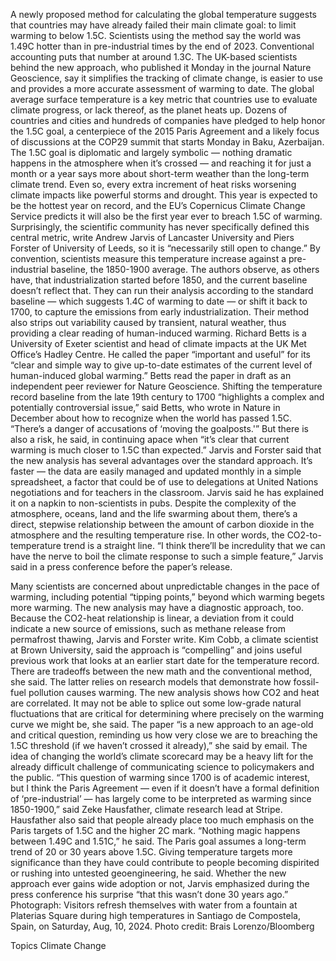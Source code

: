 A newly proposed method for calculating the global temperature suggests that countries may have already failed their main climate goal: to limit warming to below 1.5C. Scientists using the method say the world was 1.49C hotter than in pre-industrial times by the end of 2023. Conventional accounting puts that number at around 1.3C.
The UK-based scientists behind the new approach, who published it Monday in the journal Nature Geoscience, say it simplifies the tracking of climate change, is easier to use and provides a more accurate assessment of warming to date.
The global average surface temperature is a key metric that countries use to evaluate climate progress, or lack thereof, as the planet heats up. Dozens of countries and cities and hundreds of companies have pledged to help honor the 1.5C goal, a centerpiece of the 2015 Paris Agreement and a likely focus of discussions at the COP29 summit that starts Monday in Baku, Azerbaijan.
The 1.5C goal is diplomatic and largely symbolic — nothing dramatic happens in the atmosphere when it’s crossed — and reaching it for just a month or a year says more about short-term weather than the long-term climate trend. Even so, every extra increment of heat risks worsening climate impacts like powerful storms and drought. This year is expected to be the hottest year on record, and the EU’s Copernicus Climate Change Service predicts it will also be the first year ever to breach 1.5C of warming.
Surprisingly, the scientific community has never specifically defined this central metric, write Andrew Jarvis of Lancaster University and Piers Forster of University of Leeds, so it is “necessarily still open to change.”
By convention, scientists measure this temperature increase against a pre-industrial baseline, the 1850-1900 average. The authors observe, as others have, that industrialization started before 1850, and the current baseline doesn’t reflect that. They can run their analysis according to the standard baseline — which suggests 1.4C of warming to date — or shift it back to 1700, to capture the emissions from early industrialization. Their method also strips out variability caused by transient, natural weather, thus providing a clear reading of human-induced warming.
Richard Betts is a University of Exeter scientist and head of climate impacts at the UK Met Office’s Hadley Centre. He called the paper “important and useful” for its “clear and simple way to give up-to-date estimates of the current level of human-induced global warming.” Betts read the paper in draft as an independent peer reviewer for Nature Geoscience.
Shifting the temperature record baseline from the late 19th century to 1700 “highlights a complex and potentially controversial issue,” said Betts, who wrote in Nature in December about how to recognize when the world has passed 1.5C. “There’s a danger of accusations of ‘moving the goalposts.'”
But there is also a risk, he said, in continuing apace when “it’s clear that current warming is much closer to 1.5C than expected.”
Jarvis and Forster said that the new analysis has several advantages over the standard approach. It’s faster — the data are easily managed and updated monthly in a simple spreadsheet, a factor that could be of use to delegations at United Nations negotiations and for teachers in the classroom. Jarvis said he has explained it on a napkin to non-scientists in pubs.
Despite the complexity of the atmosphere, oceans, land and the life swarming about them, there’s a direct, stepwise relationship between the amount of carbon dioxide in the atmosphere and the resulting temperature rise. In other words, the CO2-to-temperature trend is a straight line.
“I think there’ll be incredulity that we can have the nerve to boil the climate response to such a simple feature,” Jarvis said in a press conference before the paper’s release.

Many scientists are concerned about unpredictable changes in the pace of warming, including potential “tipping points,” beyond which warming begets more warming. The new analysis may have a diagnostic approach, too. Because the CO2-heat relationship is linear, a deviation from it could indicate a new source of emissions, such as methane release from permafrost thawing, Jarvis and Forster write.
Kim Cobb, a climate scientist at Brown University, said the approach is “compelling” and joins useful previous work that looks at an earlier start date for the temperature record.
There are tradeoffs between the new math and the conventional method, she said. The latter relies on research models that demonstrate how fossil-fuel pollution causes warming. The new analysis shows how CO2 and heat are correlated. It may not be able to splice out some low-grade natural fluctuations that are critical for determining where precisely on the warming curve we might be, she said.
The paper “is a new approach to an age-old and critical question, reminding us how very close we are to breaching the 1.5C threshold (if we haven’t crossed it already),” she said by email.
The idea of changing the world’s climate scorecard may be a heavy lift for the already difficult challenge of communicating science to policymakers and the public.
“This question of warming since 1700 is of academic interest, but I think the Paris Agreement — even if it doesn’t have a formal definition of ‘pre-industrial’ — has largely come to be interpreted as warming since 1850-1900,” said Zeke Hausfather, climate research lead at Stripe.
Hausfather also said that people already place too much emphasis on the Paris targets of 1.5C and the higher 2C mark. “Nothing magic happens between 1.49C and 1.51C,” he said. The Paris goal assumes a long-term trend of 20 or 30 years above 1.5C.
Giving temperature targets more significance than they have could contribute to people becoming dispirited or rushing into untested geoengineering, he said.
Whether the new approach ever gains wide adoption or not, Jarvis emphasized during the press conference his surprise “that this wasn’t done 30 years ago.”
Photograph: Visitors refresh themselves with water from a fountain at Platerias Square during high temperatures in Santiago de Compostela, Spain, on Saturday, Aug, 10, 2024. Photo credit: Brais Lorenzo/Bloomberg

Topics
Climate Change
